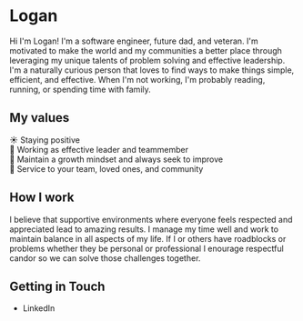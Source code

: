# Logan
Hi I'm Logan! I'm a software engineer, future dad, and veteran. I'm motivated to make the world and my communities a better place through leveraging my unique talents of problem solving and effective leadership. I'm a naturally curious person that loves to find ways to make things simple, efficient, and effective. When I'm not working, I'm probably reading, running, or spending time with family.

## My values 
☀️ Staying positive  
👏 Working as effective leader and teammember  
🌱 Maintain a growth mindset and always seek to improve  
🦮 Service to your team, loved ones, and community  

## How I work 
I believe that supportive environments where everyone feels respected and appreciated lead to amazing results. I manage my time well and work to maintain balance in all aspects of my life. If I or others have roadblocks or problems whether they be personal or professional I enourage respectful candor so we can solve those challenges together.

## Getting in Touch 
- LinkedIn